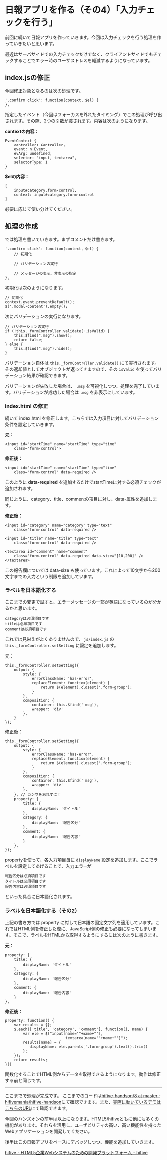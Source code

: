 # 日報アプリを作る（その4）「入力チェックを行う」

前回に続いて日報アプリを作っていきます。今回は入力チェックを行う処理を作っていきたいと思います。

最近はサーバサイドでの入力チェックだけでなく、クライアントサイドでもチェックすることでエラー時のユーザストレスを軽減するようになっています。

## index.jsの修正

今回修正対象となるのは次の処理です。

```
'.confirm click': function(context, $el) {
},
```

指定したイベント（今回はフォーカスを外れたタイミング）でこの処理が呼び出されます。その際、2つの引数が渡されます。内容は次のようになります。

**contextの内容：**

```
EventContext {
	controller: Controller, 
	event: n.Event, 
	evArg: undefined, 
	selector: "input, textarea", 
	selectorType: 1
}
```

**$elの内容：**

```
[
	input#category.form-control, 
	context: input#category.form-control
]
```

必要に応じて使い分けてください。

## 処理の作成

では処理を書いていきます。まずコメントだけ書きます。

```
'.confirm click': function(context, $el) {
	// 初期化
	
	// バリデーションの実行

	// メッセージの表示、非表示の指定
},
```

初期化は次のようになります。

```
// 初期化
context.event.preventDefault();
$('.modal-content').empty();
```

次にバリデーションの実行になります。

```
// バリデーションの実行
if (!this._formController.validate().isValid) {
	this.$find(".msg").show();
	return false;
} else {
	this.$find(".msg").hide();
}
```

バリデーション自体は `this._formController.validate()` にて実行されます。その返却値としてオブジェクトが返ってきますので、その `isValid` を使ってバリデーション結果が確認できます。

バリデーションが失敗した場合は、 `.msg` を可視化しつつ、処理を完了しています。バリデーションが成功した場合は `.msg` を非表示にしています。


### index.html の修正

続いて index.html を修正します。こちらでは入力項目に対してバリデーション条件を設定していきます。

**元：**

```
<input id="startTime" name="startTime" type="time" 
	class="form-control">
```

**修正後：**

```
<input id="startTime" name="startTime" type="time" 
	class="form-control" data-required />
```

このように **data-required** を追加するだけでstartTimeに対する必須チェックが追加されます。

同じように、category、title、commentの項目に対し、data-属性を追加します。

**修正後：**

```
<input id="category" name="category" type="text" 
	class="form-control" data-required />
```

```
<input id="title" name="title" type="text" 
	class="form-control" data-required />
```

```
<textarea id="comment" name="comment" 
	class="form-control" data-required data-size="[10,200]" />
</textarea>
```

この報告欄については data-size も使っています。これによって10文字から200文字までの入力という制限を追加しています。

### ラベルを日本語化する

ここまでの変更で試すと、エラーメッセージの一部が英語になっているのが分かるかと思います。

```
categoryは必須項目です
titleは必須項目です
commentは必須項目です
```

これでは見栄えがよくありませんので、 `js/index.js` の `this._formController.setSetting` に設定を追加します。

元：

```
this._formController.setSetting({
	output: {
		style: {
			errorClassName: 'has-error',
			replaceElement: function(element) {
				return $(element).closest('.form-group');
			}
		},
		composition: {
			container: this.$find('.msg'),
			wrapper: 'div'
		},
	}
});
```

修正後：

```
this._formController.setSetting({
	output: {
		style: {
			errorClassName: 'has-error',
			replaceElement: function(element) {
				return $(element).closest('.form-group');
			}
		},
		composition: {
			container: this.$find('.msg'),
			wrapper: 'div'
		},
	}, // カンマを忘れずに！
	property: {
		title: {
			displayName: 'タイトル'
		},
		category: {
			displayName: '報告区分'
		},
		comment: {
			displayName: '報告内容'
		}
	},
});
```

propertyを使って、各入力項目毎に `displayName` 設定を追加します。ここでラベルを設定してあげることで、入力エラーが

```
報告区分は必須項目です
タイトルは必須項目です
報告内容は必須項目です
```

といった具合に日本語化されます。

### ラベルを日本語化する（その2）

上記の書き方では property に対して日本語の固定文字列を適用しています。これではHTML側を修正した際に、JavaScript側の修正も必要になってしまいます。そこで、ラベルをHTMLから取得するようにするには次のように書きます。

**元：**

```
property: {
	title: {
		displayName: 'タイトル'
	},
	category: {
		displayName: '報告区分'
	},
	comment: {
		displayName: '報告内容'
	}
},
```

**修正後：**

```
property: function() {
	var results = {};
	$.each(['title', 'category', 'comment'], function(i, name) {
		var ele = $("input[name='"+name+"'],
		                   textarea[name='"+name+"']");
		results[name] = {
		   displayName: ele.parents('.form-group').text().trim()
		};
	});
	return results;
}()
```

関数化することでHTML側からデータを取得できるようになります。動作は修正する前と同じです。

----

ここまでで処理が完成です。
ここまでのコードは[hifive-handson/8 at master · hifivemania/hifive-handson](https://github.com/hifivemania/hifive-handson/tree/master/8)にて確認できます。また、[実際に動いているデモはこちらのURL](https://hifivemania.github.io/hifive-handson/8/)にて確認できます。

今回のハンズオンの前半は以上になります。HTML5/hifiveともに他にも多くの機能があります。それらを活用し、ユーザビリティの高い、高い機能性を持ったWebアプリケーションを開発してください。

後半はこの日報アプリをベースにデバッグしつつ、機能を追加していきます。

[hifive - HTML5企業Webシステムのための開発プラットフォーム - hifive](http://www.htmlhifive.com/)



